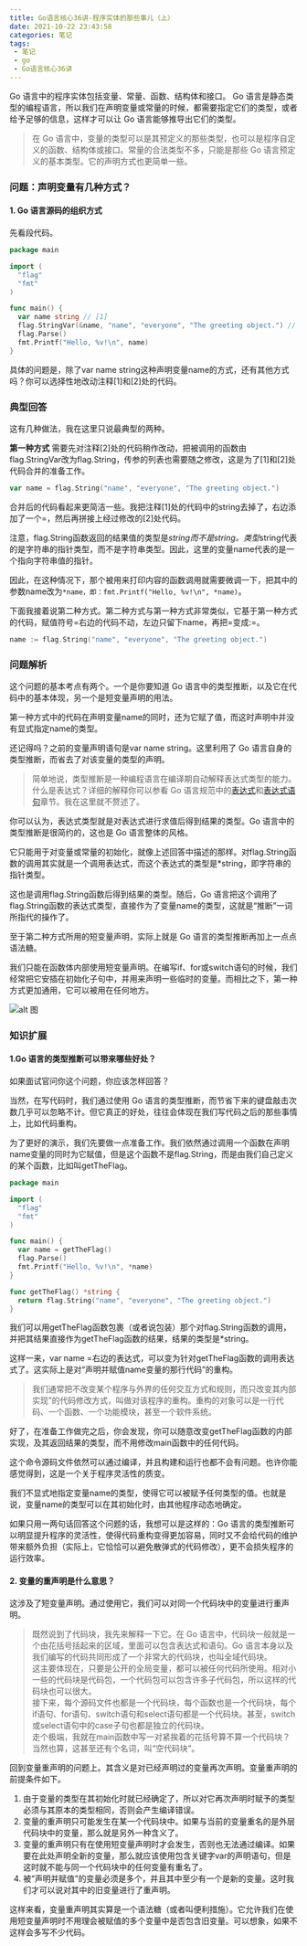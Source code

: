 ```yaml
---
title: Go语言核心36讲-程序实体的那些事儿（上）
date: 2021-10-22 23:43:58
categories: 笔记
tags: 
 - 笔记
 - go
 - Go语言核心36讲
---
```


Go 语言中的程序实体包括变量、常量、函数、结构体和接口。 Go 语言是静态类型的编程语言，所以我们在声明变量或常量的时候，都需要指定它们的类型，或者给予足够的信息，这样才可以让 Go 语言能够推导出它们的类型。
<!--more-->

>在 Go 语言中，变量的类型可以是其预定义的那些类型，也可以是程序自定义的函数、结构体或接口。常量的合法类型不多，只能是那些 Go 语言预定义的基本类型。它的声明方式也更简单一些。

### 问题：声明变量有几种方式？

#### 1. Go 语言源码的组织方式

先看段代码。

```go
package main

import (
  "flag"
  "fmt"
)

func main() {
  var name string // [1]
  flag.StringVar(&name, "name", "everyone", "The greeting object.") // [2]
  flag.Parse()
  fmt.Printf("Hello, %v!\n", name)
}
```

具体的问题是，除了var name string这种声明变量name的方式，还有其他方式吗？你可以选择性地改动注释[1]和[2]处的代码。

### 典型回答

这有几种做法，我在这里只说最典型的两种。

__第一种方式__ 需要先对注释[2]处的代码稍作改动，把被调用的函数由flag.StringVar改为flag.String，传参的列表也需要随之修改，这是为了[1]和[2]处代码合并的准备工作。

```go
var name = flag.String("name", "everyone", "The greeting object.")
```

合并后的代码看起来更简洁一些。我把注释[1]处的代码中的string去掉了，右边添加了一个=，然后再拼接上经过修改的[2]处代码。

注意，flag.String函数返回的结果值的类型是*string而不是string。类型*string代表的是字符串的指针类型，而不是字符串类型。因此，这里的变量name代表的是一个指向字符串值的指针。

因此，在这种情况下，那个被用来打印内容的函数调用就需要微调一下，把其中的参数name改为`*name，即：fmt.Printf("Hello, %v!\n", *name)`。

下面我接着说第二种方式。第二种方式与第一种方式非常类似，它基于第一种方式的代码，赋值符号=右边的代码不动，左边只留下name，再把=变成:=。

```go
name := flag.String("name", "everyone", "The greeting object.")
```

### 问题解析

这个问题的基本考点有两个。一个是你要知道 Go 语言中的类型推断，以及它在代码中的基本体现，另一个是短变量声明的用法。

第一种方式中的代码在声明变量name的同时，还为它赋了值，而这时声明中并没有显式指定name的类型。

还记得吗？之前的变量声明语句是var name string。这里利用了 Go 语言自身的类型推断，而省去了对该变量的类型的声明。

>简单地说，类型推断是一种编程语言在编译期自动解释表达式类型的能力。什么是表达式？详细的解释你可以参看 Go 语言规范中的[表达式](https://golang.google.cn/ref/spec#Expressions)和[表达式语句](https://golang.google.cn/ref/spec#Expression_statements)章节。我在这里就不赘述了。

你可以认为，表达式类型就是对表达式进行求值后得到结果的类型。Go 语言中的类型推断是很简约的，这也是 Go 语言整体的风格。

它只能用于对变量或常量的初始化，就像上述回答中描述的那样。对flag.String函数的调用其实就是一个调用表达式，而这个表达式的类型是*string，即字符串的指针类型。

这也是调用flag.String函数后得到结果的类型。随后，Go 语言把这个调用了flag.String函数的表达式类型，直接作为了变量name的类型，这就是“推断”一词所指代的操作了。

至于第二种方式所用的短变量声明，实际上就是 Go 语言的类型推断再加上一点点语法糖。

我们只能在函数体内部使用短变量声明。在编写if、for或switch语句的时候，我们经常把它安插在初始化子句中，并用来声明一些临时的变量。而相比之下，第一种方式更加通用，它可以被用在任何地方。

![alt 图](https://static001.geekbang.org/resource/image/b7/bc/b7d73fdce13a3a5f2d56d0b95f2c8cbc.png)

### 知识扩展

#### 1.Go 语言的类型推断可以带来哪些好处？

如果面试官问你这个问题，你应该怎样回答？

当然，在写代码时，我们通过使用 Go 语言的类型推断，而节省下来的键盘敲击次数几乎可以忽略不计。但它真正的好处，往往会体现在我们写代码之后的那些事情上，比如代码重构。

为了更好的演示，我们先要做一点准备工作。我们依然通过调用一个函数在声明name变量的同时为它赋值，但是这个函数不是flag.String，而是由我们自己定义的某个函数，比如叫getTheFlag。

```go
package main

import (
  "flag"
  "fmt"
)

func main() {
  var name = getTheFlag()
  flag.Parse()
  fmt.Printf("Hello, %v!\n", *name)
}

func getTheFlag() *string {
  return flag.String("name", "everyone", "The greeting object.")
}
```

我们可以用getTheFlag函数包裹（或者说包装）那个对flag.String函数的调用，并把其结果直接作为getTheFlag函数的结果，结果的类型是*string。

这样一来，var name =右边的表达式，可以变为针对getTheFlag函数的调用表达式了。这实际上是对“声明并赋值name变量的那行代码”的重构。

>我们通常把不改变某个程序与外界的任何交互方式和规则，而只改变其内部实现”的代码修改方式，叫做对该程序的重构。重构的对象可以是一行代码、一个函数、一个功能模块，甚至一个软件系统。

好了，在准备工作做完之后，你会发现，你可以随意改变getTheFlag函数的内部实现，及其返回结果的类型，而不用修改main函数中的任何代码。

这个命令源码文件依然可以通过编译，并且构建和运行也都不会有问题。也许你能感觉得到，这是一个关于程序灵活性的质变。

我们不显式地指定变量name的类型，使得它可以被赋予任何类型的值。也就是说，变量name的类型可以在其初始化时，由其他程序动态地确定。

如果只用一两句话回答这个问题的话，我想可以是这样的：Go 语言的类型推断可以明显提升程序的灵活性，使得代码重构变得更加容易，同时又不会给代码的维护带来额外负担（实际上，它恰恰可以避免散弹式的代码修改），更不会损失程序的运行效率。

#### 2. 变量的重声明是什么意思？

这涉及了短变量声明。通过使用它，我们可以对同一个代码块中的变量进行重声明。

> 既然说到了代码块，我先来解释一下它。在 Go 语言中，代码块一般就是一个由花括号括起来的区域，里面可以包含表达式和语句。Go 语言本身以及我们编写的代码共同形成了一个非常大的代码块，也叫全域代码块。  
这主要体现在，只要是公开的全局变量，都可以被任何代码所使用。相对小一些的代码块是代码包，一个代码包可以包含许多子代码包，所以这样的代码块也可以很大。  
接下来，每个源码文件也都是一个代码块，每个函数也是一个代码块，每个if语句、for语句、switch语句和select语句都是一个代码块。甚至，switch或select语句中的case子句也都是独立的代码块。  
走个极端，我就在main函数中写一对紧挨着的花括号算不算一个代码块？当然也算，这甚至还有个名词，叫“空代码块”。

回到变量重声明的问题上。其含义是对已经声明过的变量再次声明。变量重声明的前提条件如下。

1. 由于变量的类型在其初始化时就已经确定了，所以对它再次声明时赋予的类型必须与其原本的类型相同，否则会产生编译错误。
2. 变量的重声明只可能发生在某一个代码块中。如果与当前的变量重名的是外层代码块中的变量，那么就是另外一种含义了。
3. 变量的重声明只有在使用短变量声明时才会发生，否则也无法通过编译。如果要在此处声明全新的变量，那么就应该使用包含关键字var的声明语句，但是这时就不能与同一个代码块中的任何变量有重名了。
4. 被“声明并赋值”的变量必须是多个，并且其中至少有一个是新的变量。这时我们才可以说对其中的旧变量进行了重声明。

这样来看，变量重声明其实算是一个语法糖（或者叫便利措施）。它允许我们在使用短变量声明时不用理会被赋值的多个变量中是否包含旧变量。可以想象，如果不这样会多写不少代码。
